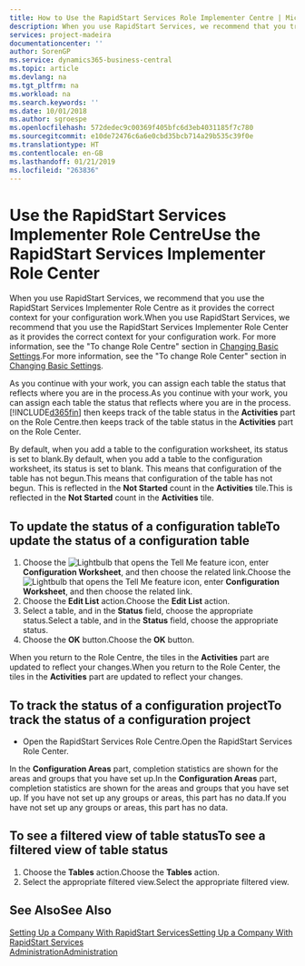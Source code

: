 ```yaml
---
title: How to Use the RapidStart Services Role Implementer Centre | Microsoft Docs
description: When you use RapidStart Services, we recommend that you track your work and use the RapidStart Services Implementer Role Centre as it provides the correct context for your configuration work.
services: project-madeira
documentationcenter: ''
author: SorenGP
ms.service: dynamics365-business-central
ms.topic: article
ms.devlang: na
ms.tgt_pltfrm: na
ms.workload: na
ms.search.keywords: ''
ms.date: 10/01/2018
ms.author: sgroespe
ms.openlocfilehash: 572dedec9c00369f405bfc6d3eb4031185f7c780
ms.sourcegitcommit: e10de72476c6a6e0cbd35bcb714a29b535c39f0e
ms.translationtype: HT
ms.contentlocale: en-GB
ms.lasthandoff: 01/21/2019
ms.locfileid: "263836"
---
```

# <a name="use-the-rapidstart-services-implementer-role-center"></a><span data-ttu-id="cc78f-103">Use the RapidStart Services Implementer Role Centre</span><span class="sxs-lookup"><span data-stu-id="cc78f-103">Use the RapidStart Services Implementer Role Center</span></span>
<span data-ttu-id="cc78f-104">When you use RapidStart Services, we recommend that you use the RapidStart Services Implementer Role Centre as it provides the correct context for your configuration work.</span><span class="sxs-lookup"><span data-stu-id="cc78f-104">When you use RapidStart Services, we recommend that you use the RapidStart Services Implementer Role Center as it provides the correct context for your configuration work.</span></span> <span data-ttu-id="cc78f-105">For more information, see the "To change Role Centre" section in [Changing Basic Settings](ui-change-basic-settings.md).</span><span class="sxs-lookup"><span data-stu-id="cc78f-105">For more information, see the "To change Role Center" section in [Changing Basic Settings](ui-change-basic-settings.md).</span></span>

<span data-ttu-id="cc78f-106">As you continue with your work, you can assign each table the status that reflects where you are in the process.</span><span class="sxs-lookup"><span data-stu-id="cc78f-106">As you continue with your work, you can assign each table the status that reflects where you are in the process.</span></span> [!INCLUDE[d365fin](includes/d365fin_md.md)] <span data-ttu-id="cc78f-107">then keeps track of the table status in the **Activities** part on the Role Centre.</span><span class="sxs-lookup"><span data-stu-id="cc78f-107">then keeps track of the table status in the **Activities** part on the Role Center.</span></span>  

<span data-ttu-id="cc78f-108">By default, when you add a table to the configuration worksheet, its status is set to blank.</span><span class="sxs-lookup"><span data-stu-id="cc78f-108">By default, when you add a table to the configuration worksheet, its status is set to blank.</span></span> <span data-ttu-id="cc78f-109">This means that configuration of the table has not begun.</span><span class="sxs-lookup"><span data-stu-id="cc78f-109">This means that configuration of the table has not begun.</span></span> <span data-ttu-id="cc78f-110">This is reflected in the **Not Started** count in the **Activities** tile.</span><span class="sxs-lookup"><span data-stu-id="cc78f-110">This is reflected in the **Not Started** count in the **Activities** tile.</span></span>  

## <a name="to-update-the-status-of-a-configuration-table"></a><span data-ttu-id="cc78f-111">To update the status of a configuration table</span><span class="sxs-lookup"><span data-stu-id="cc78f-111">To update the status of a configuration table</span></span>  
1.  <span data-ttu-id="cc78f-112">Choose the ![Lightbulb that opens the Tell Me feature](media/ui-search/search_small.png "Tell me what you want to do") icon, enter **Configuration Worksheet**, and then choose the related link.</span><span class="sxs-lookup"><span data-stu-id="cc78f-112">Choose the ![Lightbulb that opens the Tell Me feature](media/ui-search/search_small.png "Tell me what you want to do") icon, enter **Configuration Worksheet**, and then choose the related link.</span></span>  
2.  <span data-ttu-id="cc78f-113">Choose the **Edit List** action.</span><span class="sxs-lookup"><span data-stu-id="cc78f-113">Choose the **Edit List** action.</span></span>  
3.  <span data-ttu-id="cc78f-114">Select a table, and in the **Status** field, choose the appropriate status.</span><span class="sxs-lookup"><span data-stu-id="cc78f-114">Select a table, and in the **Status** field, choose the appropriate status.</span></span>  
4.  <span data-ttu-id="cc78f-115">Choose the **OK** button.</span><span class="sxs-lookup"><span data-stu-id="cc78f-115">Choose the **OK** button.</span></span>  

<span data-ttu-id="cc78f-116">When you return to the Role Centre, the tiles in the **Activities** part are updated to reflect your changes.</span><span class="sxs-lookup"><span data-stu-id="cc78f-116">When you return to the Role Center, the tiles in the **Activities** part are updated to reflect your changes.</span></span>  

## <a name="to-track-the-status-of-a-configuration-project"></a><span data-ttu-id="cc78f-117">To track the status of a configuration project</span><span class="sxs-lookup"><span data-stu-id="cc78f-117">To track the status of a configuration project</span></span>  
- <span data-ttu-id="cc78f-118">Open the RapidStart Services Role Centre.</span><span class="sxs-lookup"><span data-stu-id="cc78f-118">Open the RapidStart Services Role Center.</span></span>  

<span data-ttu-id="cc78f-119">In the **Configuration Areas** part, completion statistics are shown for the areas and groups that you have set up.</span><span class="sxs-lookup"><span data-stu-id="cc78f-119">In the **Configuration Areas** part, completion statistics are shown for the areas and groups that you have set up.</span></span> <span data-ttu-id="cc78f-120">If you have not set up any groups or areas, this part has no data.</span><span class="sxs-lookup"><span data-stu-id="cc78f-120">If you have not set up any groups or areas, this part has no data.</span></span>  

## <a name="to-see-a-filtered-view-of-table-status"></a><span data-ttu-id="cc78f-121">To see a filtered view of table status</span><span class="sxs-lookup"><span data-stu-id="cc78f-121">To see a filtered view of table status</span></span>  
1. <span data-ttu-id="cc78f-122">Choose the **Tables** action.</span><span class="sxs-lookup"><span data-stu-id="cc78f-122">Choose the **Tables** action.</span></span>  
2. <span data-ttu-id="cc78f-123">Select the appropriate filtered view.</span><span class="sxs-lookup"><span data-stu-id="cc78f-123">Select the appropriate filtered view.</span></span>  

## <a name="see-also"></a><span data-ttu-id="cc78f-124">See Also</span><span class="sxs-lookup"><span data-stu-id="cc78f-124">See Also</span></span>  
[<span data-ttu-id="cc78f-125">Setting Up a Company With RapidStart Services</span><span class="sxs-lookup"><span data-stu-id="cc78f-125">Setting Up a Company With RapidStart Services</span></span>](admin-set-up-a-company-with-rapidstart.md)  
[<span data-ttu-id="cc78f-126">Administration</span><span class="sxs-lookup"><span data-stu-id="cc78f-126">Administration</span></span>](admin-setup-and-administration.md)
